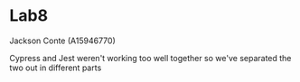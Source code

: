 # Lab8

Jackson Conte (A15946770)

Cypress and Jest weren't working too well together
so we've separated the two out in different parts
